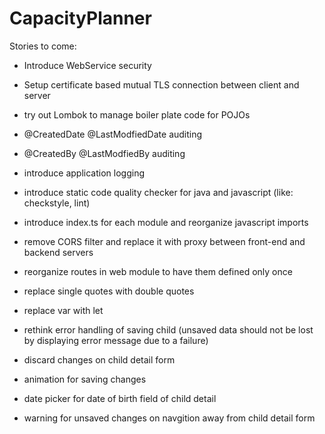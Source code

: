 # CapacityPlanner
Stories to come:
- Introduce WebService security
- Setup certificate based mutual TLS connection between client and server
- try out Lombok to manage boiler plate code for POJOs
- @CreatedDate @LastModfiedDate auditing
- @CreatedBy @LastModfiedBy auditing
- introduce application logging
- introduce static code quality checker for java and javascript (like: checkstyle, lint)
- introduce index.ts for each module and reorganize javascript imports
- remove CORS filter and replace it with proxy between front-end and backend servers
- reorganize routes in web module to have them defined only once
- replace single quotes with double quotes
- replace var with let

- rethink error handling of saving child (unsaved data should not be lost by displaying error message due to a failure)
- discard changes on child detail form
- animation for saving changes
- date picker for date of birth field of child detail
- warning for unsaved changes on navgition away from child detail form
